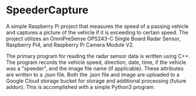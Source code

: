 # SpeederCapture

A simple Raspberry Pi project that measures the speed of a passing vehicle and captures a picture of the vehicle if it is exceeding to certain speed. 
The project utilizes an OmniPreSense OPS243-C Single Board Radar Sensor, Raspberry Pi4, and Raspberry Pi Camera Module V2. 

The primary program for reading the radar sensor data is written using C++. 
The program records the vehicle speed, direction, date, time, if the vehicle was a "speeder", and the image file name (if applicable). 
These attributes are written to a .json file. 
Both the .json file and image are uploaded to a Google Cloud storage bucket for storage and additional processing (future addon). 
This is accomplished with a simple Python3 program. 
